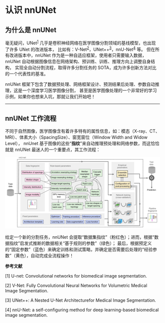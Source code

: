 # 认识 nnUNet

## 为什么是 nnUNet
毫无疑问，UNet<sup>[1](#ref1)</sup> 几乎是卷积神经网络在医学图像分割领域的基线模型，也出现了许多 UNet 的改进版本，
比如有：V-Net<sup>[2](#ref2)</sup>，UNet++<sup>[3](#ref3)</sup>，nnU-Net<sup>[4](#ref4)</sup> 等。
但在所有改进版本中，nnUNet 作为是一种自适应框架，使用者只需要输入数据，nnUNet 自动根据图像信息在网络架构、预训练、训练、推理方向上调整自身结构，
实现全自动分割流程，取得许多分割任务的 SOTA，成为许多创新方法对比的一个代表性的基准。

nnUNet 框架下包含了数据预处理、网络框架设计、预测结果后处理、参数自动推理，这是一个深度学习医学图像分割，
甚至是医学图像处理的一个非常好的学习示例，如果你也想来入坑，那就让我们开始吧！

<hr>

## nnUNet 工作流程
不同于自然图像，医学图像含有着许多特有的属性信息，如：模态（X-ray、CT、MRI）、体素大小（SpacingSize）、窗宽窗位（Window Width and Widow Level），
nnUnet 基于图像的这些“**指纹**”来自动推理预处理和网络参数，而这恰恰就是 nnUNet 最迷人的一个重要点，其工作流程：

![](_static/images/nnUNet-workflow.jpg "图1.nnUNet的工作流程")

给定一个新的分割任务，nnUNet 会提取“数据集指纹”（粉红色）；进而，根据“数据指纹”启发式推断的数据相关“基于规则的参数”（绿色）；
最后，根据预定义的“固定参数”（蓝色）来确定训练和测试策略，并确定是否需要后处理的“经验参数”（黄色），自动完成全流程操作！

**参考文献**

<div id="reference">
<span id='ref1'>[1] U-net: Convolutional networks for biomedical image segmentation.</span>

<span id='ref2'>[2] V-Net: Fully Convolutional Neural Networks for Volumetric Medical Image Segmentation.</span>

<span id='ref3'>[3] UNet++: A Nested U-Net Architecturefor Medical Image Segmentation.</span>

<span id='ref4'>[4] nnU-Net: a self-configuring method for deep learning-based biomedical image segmentation.</span>

</div>

